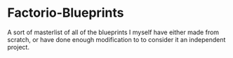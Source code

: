 # Factorio-Blueprints
A sort of masterlist of all of the blueprints I myself have either made from scratch, or have done enough modification to to consider it an independent project.
